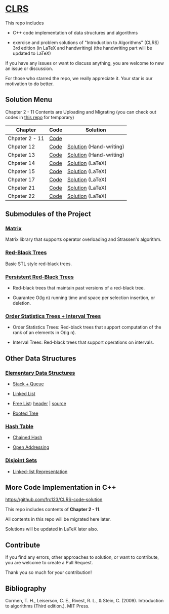 # [CLRS](https://github.com/frc123/CLRS)

This repo includes 

- C++ code implementation of data structures and algorithms

- exercise and problem solutions of "Introduction to Algorithms" (CLRS) 3rd edition 
(in LaTeX and handwriting)
(the handwriting part will be updated to LaTeX)

If you have any issues or want to discuss anything,
you are welcome to new an issue or discussion.

For those who starred the repo, we really appreciate it.
Your star is our motivation to do better.

## Solution Menu

Chapter 2 - 11 Contents are Uploading and Migrating
(you can check out codes in [this repo](https://github.com/frc123/CLRS-code-solution) for temporary)

| Chapter | Code | Solution |
| --- | --- | --- |
| Chpater 2 - 11 | [Code](https://github.com/frc123/CLRS-code-solution) | |
| Chpater 12 | [Code](https://github.com/frc123/CLRS/tree/master/ch12/code) |[Solution](https://github.com/frc123/CLRS/tree/master/ch12/solution) (Hand-writing)
| Chpater 13 | [Code](https://github.com/frc123/CLRS/tree/master/ch13/code) | [Solution](https://github.com/frc123/CLRS/tree/master/ch13/solution) (Hand-writing)
| Chpater 14 | [Code](https://github.com/frc123/CLRS/tree/master/ch14/code) | [Solution](https://github.com/frc123/CLRS/blob/master/ch14/solution/ch14.pdf) (LaTeX)
| Chpater 15 | [Code](https://github.com/frc123/CLRS/tree/master/ch15/code) | [Solution](https://github.com/frc123/CLRS/blob/master/ch15/solution/ch15.pdf) (LaTeX)
| Chpater 17 | [Code](https://github.com/frc123/CLRS/tree/master/ch17/code) | [Solution](https://github.com/frc123/CLRS/blob/master/ch17/solution/ch17.pdf) (LaTeX)
| Chpater 21 | [Code](https://github.com/frc123/CLRS/tree/master/ch21/code) | [Solution](https://github.com/frc123/CLRS/blob/master/ch21/solution/ch21.pdf) (LaTeX)
| Chpater 22 | [Code](https://github.com/frc123/CLRS/tree/master/ch22/code) | [Solution](https://github.com/frc123/CLRS/blob/master/ch22/solution/ch22.pdf) (LaTeX)

## Submodules of the Project

### [Matrix](https://github.com/frc123/matrix)

Matrix library that supports operator overloading and Strassen's algorithm.

### [Red-Black Trees](https://github.com/frc123/red-black-tree)

Basic STL style red-black trees.

### [Persistent Red-Black Trees](https://github.com/frc123/persistent-red-black-tree)

- Red-black trees
that maintain past versions of a red-black tree.

- Guarantee O(lg n) running time and space
per selection insertion, or deletion.

### [Order Statistics Trees + Interval Trees](https://github.com/frc123/augment-red-black-tree)

- Order Statistics Trees: Red-black trees
that support computation of the rank of an elements in O(lg n).

- Interval Trees: Red-black trees
that support operations on intervals.

## Other Data Structures

### [Elementary Data Structures](https://github.com/frc123/CLRS-code-solution/tree/master/src/ch10)

- [Stack + Queue](https://github.com/frc123/CLRS-code-solution/blob/master/src/ch10/stack_queue.h)

- [Linked List](https://github.com/frc123/CLRS-code-solution/blob/master/src/ch10/linked_list.h)

- [Free List](https://github.com/frc123/CLRS-code-solution/blob/master/src/ch10/pointer_object.cpp): 
[header](https://github.com/frc123/CLRS-code-solution/blob/master/src/ch10/pointer_object.h)
|
[source](https://github.com/frc123/CLRS-code-solution/blob/master/src/ch10/pointer_object.cpp)

- [Rooted Tree](https://github.com/frc123/CLRS-code-solution/blob/master/src/ch10/rooted_tree.h)

### [Hash Table](https://github.com/frc123/CLRS-code-solution/tree/master/src/ch11)

- [Chained Hash](https://github.com/frc123/CLRS-code-solution/blob/master/src/ch11/chained_hash.hpp)

- [Open Addressing](https://github.com/frc123/CLRS-code-solution/blob/master/src/ch11/open_addressing.hpp)

### [Disjoint Sets](https://github.com/frc123/CLRS/tree/master/ch21/code)

- [Linked-list Representation](https://github.com/frc123/CLRS/tree/master/ch21/code/list_representation_of_disjoint_sets.cpp)

## More Code Implementation in C++

https://github.com/frc123/CLRS-code-solution

This repo includes contents of **Chapter 2 - 11**.

All contents in this repo will be migrated here later.

Solutions will be updated in LaTeX later also.

## Contribute

If you find any errors, other approaches to solution, 
or want to contribute,
you are welcome to create a Pull Request.

Thank you so much for your contribution!

## Bibliography

Cormen, T. H., Leiserson, C. E., Rivest, R. L., & Stein, C. (2009). Introduction to algorithms  (Third edition.). MIT Press.
